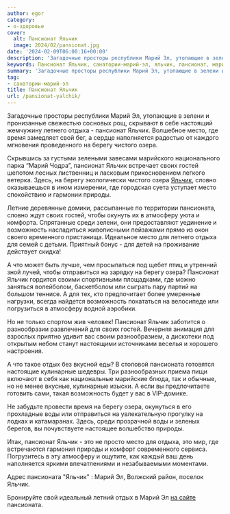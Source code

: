 ```yaml
---
author: egor
category:
- о-здоровье
cover:
  alt: Пансионат Яльчик
  image: 2024/02/pansionat.jpg
date: '2024-02-09T06:00:16+00:00'
description: 'Загадочные просторы республики Марий Эл, утопающие в зелени и пронизанные свежестью сосновых рощ, скрывают в себе настоящий жемчужину летнего отдыха -...'
keywords: Пансионат Яльчик, санатории-марий-эл, яльчик, пансионат, марий, место, берегу, озера, пансионата, отдыха, своих, гостей, природы, атмосферу, возможность, зелени, летнего
summary: 'Загадочные просторы республики Марий Эл, утопающие в зелени и пронизанные свежестью сосновых рощ, скрывают в себе настоящий жемчужину летнего отдыха -...'
tag:
- санатории-марий-эл
title: Пансионат Яльчик
url: /pansionat-yalchik/
---
```


Загадочные просторы республики Марий Эл, утопающие в зелени и пронизанные свежестью сосновых рощ, скрывают в себе настоящий жемчужину летнего отдыха \- пансионат Яльчик. Волшебное место, где время замедляет свой бег, а сердце наполняется радостью от каждого мгновения проведенного на берегу чистого озера.

Скрывшись за густыми зелеными завесами марийского национального парка “Марий Чодра”, пансионат Яльчик встречает своих гостей шепотом лесных лиственниц и ласковым прикосновением легкого ветерка. Здесь, на берегу экологически чистого озера [Яльчик](/ozero-yalchik/), словно оказываешься в ином измерении, где городская суета уступает место спокойствию и гармонии природы.

Летние деревянные домики, рассыпанные по территории пансионата, словно ждут своих гостей, чтобы окунуть их в атмосферу уюта и комфорта. Спрятанные среди зелени, они предоставляют уединение и возможность насладиться живописными пейзажами прямо из окон своего временного пристанища. Идеальное место для летнего отдыха для семей с детьми. Приятный бонус \- для детей на проживание действует скидка!

А что может быть лучше, чем просыпаться под щебет птиц и утренний зной лучей, чтобы отправиться на зарядку на берегу озера? Пансионат Яльчик гордится своими спортивными площадками, где можно заняться волейболом, баскетболом или сыграть пару партий на большом теннисе. А для тех, кто предпочитает более умеренные нагрузки, всегда найдется возможность покататься на велосипеде или погрузиться в атмосферу водной аэробики.

Но не только спортом жив человек! Пансионат Яльчик заботится о разнообразии развлечений для своих гостей. Вечерняя анимация для взрослых приятно удивит вас своим разнообразием, а дискотеки под открытым небом станут настоящими источниками веселья и хорошего настроения.

А что такое отдых без вкусной еды? В столовой пансионата готовятся настоящие кулинарные шедевры. Три разнообразных приема пищи включают в себя как национальные марийские блюда, так и обычные, но не менее вкусные, кулинарные изыски. А если вы предпочитаете готовить сами, такая возможность будет у вас в VIP-домике.

Не забудьте провести время на берегу озера, окунуться в его прохладные воды или отправиться на увлекательную прогулку на лодках и катамаранах. Здесь, среди прозрачной воды и зеленых берегов, вы почувствуете настоящее волшебство природы.

Итак, пансионат Яльчик \- это не просто место для отдыха, это мир, где встречаются гармония природы и комфорт современного сервиса. Погрузитесь в эту атмосферу и ощутите, как каждый ваш день наполняется яркими впечатлениями и незабываемыми моментами.

Адрес пансионата "Яльчик" : Марий Эл, Волжский район, поселок Яльчик.

Бронируйте свой идеальный летний отдых в Марий Эл [на сайте](https://www.pansionyalchik.ru/) пансионата.